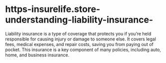 # https-insurelife.store-understanding-liability-insurance-
Liability insurance is a type of coverage that protects you if you’re held responsible for causing injury or damage to someone else. It covers legal fees, medical expenses, and repair costs, saving you from paying out of pocket. This insurance is a key component of many policies, including auto, home, and business insurance.
